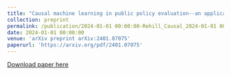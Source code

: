 ```yaml
---
title: "Causal machine learning in public policy evaluation--an application to the conditioning of cash transfers in Morocco"
collection: preprint
permalink: /publication/2024-01-01 00:00:00-Rehill_Causal_2024-01-01 00:00:00
date: 2024-01-01 00:00:00
venue: 'arXiv preprint arXiv:2401.07075'
paperurl: 'https://arxiv.org/pdf/2401.07075'
---
```

[Download paper here](https://arxiv.org/pdf/2401.07075)
